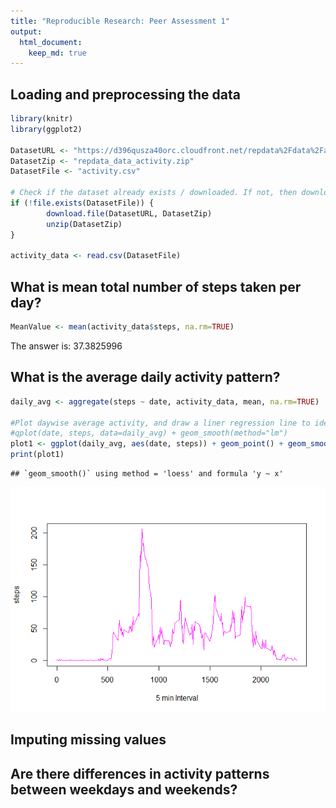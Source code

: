 ```yaml
---
title: "Reproducible Research: Peer Assessment 1"
output: 
  html_document:
    keep_md: true
---
```



## Loading and preprocessing the data

```r
library(knitr)
library(ggplot2)

DatasetURL <- "https://d396qusza40orc.cloudfront.net/repdata%2Fdata%2Factivity.zip"
DatasetZip <- "repdata_data_activity.zip"
DatasetFile <- "activity.csv" 

# Check if the dataset already exists / downloaded. If not, then download the file
if (!file.exists(DatasetFile)) {
        download.file(DatasetURL, DatasetZip)
        unzip(DatasetZip)
}

activity_data <- read.csv(DatasetFile)
```


## What is mean total number of steps taken per day?

```r
MeanValue <- mean(activity_data$steps, na.rm=TRUE)
```
The answer is: 37.3825996

## What is the average daily activity pattern?

```r
daily_avg <- aggregate(steps ~ date, activity_data, mean, na.rm=TRUE)

#Plot daywise average activity, and draw a liner regression line to identify a pattern
#qplot(date, steps, data=daily_avg) + geom_smooth(method="lm")
plot1 <- ggplot(daily_avg, aes(date, steps)) + geom_point() + geom_smooth()
print(plot1)
```

```
## `geom_smooth()` using method = 'loess' and formula 'y ~ x'
```

![](PA1_template_files/figure-html/AvgDaily-1.png)<!-- -->



## Imputing missing values



## Are there differences in activity patterns between weekdays and weekends?
